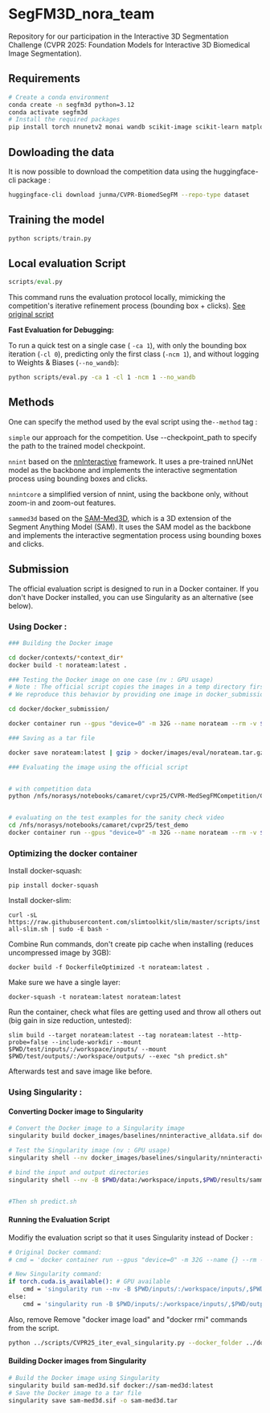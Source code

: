 # SegFM3D_nora_team

Repository for our participation in the Interactive 3D Segmentation Challenge (CVPR 2025: Foundation Models for Interactive 3D Biomedical Image Segmentation).

## Requirements
```bash
# Create a conda environment
conda create -n segfm3d python=3.12
conda activate segfm3d
# Install the required packages
pip install torch nnunetv2 monai wandb scikit-image scikit-learn matplotlib opencv-python tqdm
```

## Dowloading the data
It is now possible to download the competition data using the huggingface-cli package :

```bash
huggingface-cli download junma/CVPR-BiomedSegFM --repo-type dataset
```

## Training the model

```python
python scripts/train.py
```

## Local evaluation Script

```python
scripts/eval.py 
```
This command runs the evaluation protocol locally, mimicking the competition's iterative refinement process (bounding box + clicks). [See original script](https://github.com/JunMa11/CVPR-MedSegFMCompetition/blob/main/CVPR25_iter_eval.py)

**Fast Evaluation for Debugging:**

To run a quick test on a single case ( `-ca 1`), with only the bounding box iteration (`-cl 0`), predicting only the first class (`-ncm 1`), and without logging to Weights & Biases (`--no_wandb`):

```bash
python scripts/eval.py -ca 1 -cl 1 -ncm 1 --no_wandb
```



## Methods  

One can specify the method used by the eval script using the```--method``` tag :

```simple```
our approach for the competition. Use --checkpoint_path to specify the path to the trained model checkpoint. 

```nnint```
based on the [nnInteractive](https://github.com/MIC-DKFZ/nnInteractive) framework. It uses a pre-trained nnUNet model as the backbone and implements the interactive segmentation process using bounding boxes and clicks.

```nnintcore```
a simplified version of nnint, using the backbone only, without zoom-in and zoom-out features.

```sammed3d```
based on the [SAM-Med3D](https://github.com/uni-medical/SAM-Med3D), which is a 3D extension of the Segment Anything Model (SAM). It uses the SAM model as the backbone and implements the interactive segmentation process using bounding boxes and clicks.

## Submission
The official evaluation script is designed to run in a Docker container. If you don't have Docker installed, you can use Singularity as an alternative (see below).

### Using Docker : 

```bash
### Building the Docker image

cd docker/contexts/*context_dir*
docker build -t norateam:latest .

### Testing the Docker image on one case (nv : GPU usage)
# Note : The official script copies the images in a temp directory first. 
# We reproduce this behavior by providing one image in docker_submission/test/inputs/ 

cd docker/docker_submission/ 

docker container run --gpus "device=0" -m 32G --name norateam --rm -v $PWD/test/inputs/:/workspace/inputs/ -v $PWD/test/outputs/:/workspace/outputs/ norateam:latest /bin/bash -c "sh predict.sh"  

### Saving as a tar file

docker save norateam:latest | gzip > docker/images/eval/norateam.tar.gz

### Evaluating the image using the official script 


# with competition data
python /nfs/norasys/notebooks/camaret/cvpr25/CVPR-MedSegFMCompetition/CVPR25_iter_eval.py --docker_folder /nfs/norasys/notebooks/camaret/segfm3d_nora_team/docker/images/eval --test_img_path /nfs/norasys/notebooks/camaret/cvpr25/data/3D_val_npz --save_path /nfs/norasys/notebooks/camaret/segfm3d_nora_team/docker/submission/data/outputs --validation_gts_path /nfs/norasys/notebooks/camaret/cvpr25/data/3D_val_gt/3D_val_gt_interactive --verbose


# evaluating on the test examples for the sanity check video
cd /nfs/norasys/notebooks/camaret/cvpr25/test_demo
docker container run --gpus "device=0" -m 32G --name norateam --rm -v $PWD/imgs/:/workspace/inputs/ -v $PWD/outputs/:/workspace/outputs/ norateam:latest /bin/bash -c "sh predict.sh"
```

### Optimizing the docker container
Install docker-squash:

`pip install docker-squash`

Install docker-slim:

`curl -sL https://raw.githubusercontent.com/slimtoolkit/slim/master/scripts/install-slim.sh | sudo -E bash -`

Combine Run commands, don't create pip cache when installing (reduces uncompressed image by 3GB):

`docker build -f DockerfileOptimized -t norateam:latest .`

Make sure we have a single layer:

`docker-squash -t norateam:latest norateam:latest`

Run the container, check what files are getting used and throw all others out (big gain in size reduction, untested):

`slim build --target norateam:latest --tag norateam:latest --http-probe=false --include-workdir --mount $PWD/test/inputs/:/workspace/inputs/ --mount $PWD/test/outputs/:/workspace/outputs/ --exec "sh predict.sh"`

Afterwards test and save image like before.

### Using Singularity : 
#### Converting Docker image to Singularity

```bash
# Convert the Docker image to a Singularity image
singularity build docker_images/baselines/nninteractive_alldata.sif docker-archive://docker_images/baselines/nninteractive_alldata.tar

# Test the Singularity image (nv : GPU usage)
singularity shell --nv docker_images/baselines/singularity/nninteractive_alldata.sif

# bind the input and output directories
singularity shell --nv -B $PWD/data:/workspace/inputs,$PWD/results/sammed3d:/workspace/outputs  docker_images/baselines/singularity/nninteractive_alldata.sif 


#Then sh predict.sh
```

#### Running the Evaluation Script
Modifiy the evaluation script so that it uses Singularity instead of Docker :
```bash
# Original Docker command:
# cmd = 'docker container run --gpus "device=0" -m 32G --name {} --rm -v $PWD/inputs/:/workspace/inputs/ -v $PWD/outputs/:/workspace/outputs/ {}:latest /bin/bash -c "sh predict.sh" '.format(teamname, teamname)

# New Singularity command:
if torch.cuda.is_available(): # GPU available
    cmd = 'singularity run --nv -B $PWD/inputs/:/workspace/inputs/,$PWD/outputs/:/workspace/outputs/ {}.sif /bin/bash -c "sh predict.sh"'.format(teamname)
else:
    cmd = 'singularity run -B $PWD/inputs/:/workspace/inputs/,$PWD/outputs/:/workspace/outputs/ {}.sif /bin/bash -c "sh predict.sh"'.format(teamname)
```
Also, remove Remove "docker image load" and "docker rmi" commands from the script.

```bash
python ../scripts/CVPR25_iter_eval_singularity.py --docker_folder ../docker_images/baselines/singularity --test_img_path ../data/3D_val_npz --save_path ../results/nnint_alldata_baseline --validation_gts_path ../data/3D_val_gt_interactive_seg --verbose
```

#### Building Docker images from Singularity


```bash
# Build the Docker image using Singularity
singularity build sam-med3d.sif docker://sam-med3d:latest
# Save the Docker image to a tar file
singularity save sam-med3d.sif -o sam-med3d.tar
```

